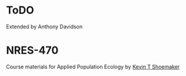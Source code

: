 # ToDO

Extended by Anthony Davidson

# NRES-470

Course materials for Applied Population Ecology by [Kevin T Shoemaker](www.github.com/kevintshoemaker)
